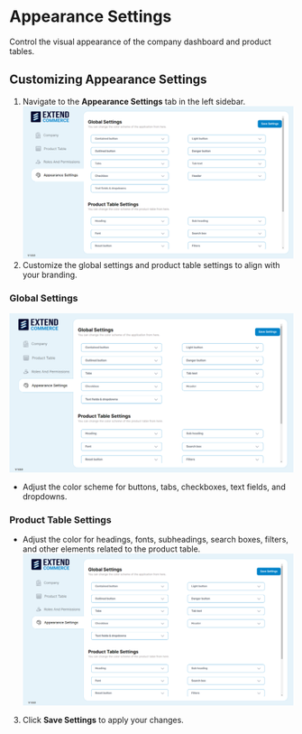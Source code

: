 # Appearance Settings

Control the visual appearance of the company dashboard and product tables.

## Customizing Appearance Settings

1. Navigate to the **Appearance Settings** tab in the left sidebar.
![AppearanceSettings](./images/as1.png)
2. Customize the global settings and product table settings to align with your branding.

### Global Settings
![AppearanceSettings](./images/as2.png)
- Adjust the color scheme for buttons, tabs, checkboxes, text fields, and dropdowns.

### Product Table Settings
- Adjust the color for headings, fonts, subheadings, search boxes, filters, and other elements related to the product table.
![AppearanceSettings](./images/as2.png)

3. Click **Save Settings** to apply your changes.
